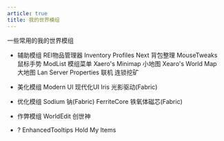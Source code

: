 ```yaml
---
article: true
title: 我的世界模组
---
```


一些常用的我的世界模组
<!-- more -->

- 辅助模组
REI物品管理器
Inventory Profiles Next 背包整理
MouseTweaks 鼠标手势
ModList 模组菜单
Xaero's Minimap 小地图
Xearo's World Map 大地图
Lan Server Properties 联机
连锁挖矿

- 美化模组
Modern UI 现代化UI
Iris 光影驱动(Fabric)

- 优化模组
Sodium 钠(Fabric)
FerriteCore 铁氧体磁芯(Fabric)


- 作弊模组
WorldEdit 创世神

- ?
EnhancedTooltips
Hold My Items